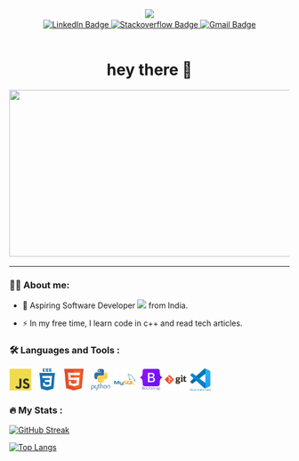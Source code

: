 <div id="header" align="center">
  <img src="https://media.giphy.com/media/M9gbBd9nbDrOTu1Mqx/giphy.gif" width="100"/>
 
<div id="badges">
  <a href="https://www.linkedin.com/in/rohit-dumka-337362175/">
    <img src="https://img.shields.io/badge/LinkedIn-blue?style=for-the-badge&logo=linkedin&logoColor=white" alt="LinkedIn Badge"/>
  </a>
  <a href="https://stackoverflow.com/users/17722402/walking-dead">
    <img src="https://img.shields.io/badge/Stackoverflow-lime?style=for-the-badge&logo=Stackoverflow&logoColor=white" alt="Stackoverflow Badge"/>
  </a>
  <a href="torohitdumka1@gmail.com">
    <img src="https://img.shields.io/badge/Gmail-red?style=for-the-badge&logo=Gmail&logoColor=white" alt="Gmail Badge"/>
  </a>
</div>
  <img src="https://komarev.com/ghpvc/?username=Rohit-Dumka&style=flat-square&color=blue" alt=""/>

  <h1>
  hey there 👋
</h1>
  
<div align="center">
  <img src="https://media.giphy.com/media/dWesBcTLavkZuG35MI/giphy.gif" width="600" height="300"/>
</div>
</div>

---

### :man_technologist: About me:
- :telescope: Aspiring Software Developer <img src="https://media.giphy.com/media/WUlplcMpOCEmTGBtBW/giphy.gif" width="30"> from India.

- :zap: In my free time, I learn code in c++ and read tech articles.



### :hammer_and_wrench: Languages and Tools :
<div>
<!-- <img src="https://github.com/devicons/devicon/blob/master/icons/react/react-original-wordmark.svg" title="React" alt="React" width="40" height="40"/>&nbsp; -->
<img src="https://github.com/devicons/devicon/blob/master/icons/javascript/javascript-original.svg" title="JavaScript" alt="JavaScript" width="40" height="40"/>&nbsp;
<img src="https://github.com/devicons/devicon/blob/master/icons/css3/css3-plain-wordmark.svg"  title="CSS3" alt="CSS" width="40" height="40"/>&nbsp;
<img src="https://github.com/devicons/devicon/blob/master/icons/html5/html5-original.svg" title="HTML5" alt="HTML" width="40" height="40"/>&nbsp;
<img src="https://github.com/devicons/devicon/blob/master/icons/python/python-original-wordmark.svg" title="Python" **alt="Python" width="40" height="40"/>
<img src="https://github.com/devicons/devicon/blob/master/icons/mysql/mysql-original-wordmark.svg" title="MySQL"  alt="MySQL" width="40" height="40"/>&nbsp;
<img src="https://github.com/devicons/devicon/blob/master/icons/bootstrap/bootstrap-original-wordmark.svg" title="Bootstrap" **alt="bootstrap" width="40" height="40"/>
<img src="https://github.com/devicons/devicon/blob/master/icons/git/git-original-wordmark.svg" title="Git" **alt="Git" width="40" height="40"/>
<img src="https://github.com/devicons/devicon/blob/master/icons/vscode/vscode-original-wordmark.svg" title="VS Code" **alt="VS Code" width="40" height="40"/>
</div>

### :fire: My Stats :
[![GitHub Streak](http://github-readme-streak-stats.herokuapp.com?user=Rohit-Dumka&theme=dark&background=000000)](https://git.io/streak-stats)

[![Top Langs](https://github-readme-stats.vercel.app/api/top-langs/?username=Rohit-Dumka&layout=compact&theme=vision-friendly-dark)](https://github.com/anuraghazra/github-readme-stats)



<!---
Rohit-Dumka is a ✨ special ✨ repository because its `README.md` (this file) appears on your GitHub profile.
You can click the Preview link to take a look at your changes.
--->


## 

